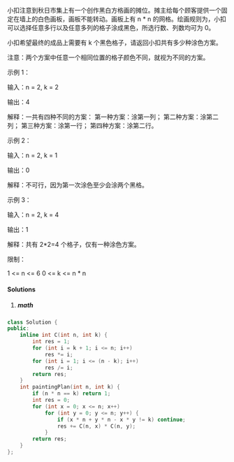 小扣注意到秋日市集上有一个创作黑白方格画的摊位。摊主给每个顾客提供一个固定在墙上的白色画板，画板不能转动。画板上有 n * n 的网格。绘画规则为，小扣可以选择任意多行以及任意多列的格子涂成黑色，所选行数、列数均可为 0。

小扣希望最终的成品上需要有 k 个黑色格子，请返回小扣共有多少种涂色方案。

注意：两个方案中任意一个相同位置的格子颜色不同，就视为不同的方案。

示例 1：

输入：n = 2, k = 2

输出：4

解释：一共有四种不同的方案：
第一种方案：涂第一列；
第二种方案：涂第二列；
第三种方案：涂第一行；
第四种方案：涂第二行。

示例 2：

输入：n = 2, k = 1

输出：0

解释：不可行，因为第一次涂色至少会涂两个黑格。

示例 3：

输入：n = 2, k = 4

输出：1

解释：共有 2*2=4 个格子，仅有一种涂色方案。

限制：

1 <= n <= 6
0 <= k <= n * n

#### Solutions

1. ##### math

```c++
class Solution {
public:
    inline int C(int n, int k) {
        int res = 1;
        for (int i = k + 1; i <= n; i++)
            res *= i;
        for (int i = 1; i <= (n - k); i++)
            res /= i;
        return res;
    }
    int paintingPlan(int n, int k) {
        if (n * n == k) return 1;
        int res = 0;
        for (int x = 0; x <= n; x++)
            for (int y = 0; y <= n; y++) {
                if (x * n + y * n - x * y != k) continue;
                res += C(n, x) * C(n, y);
            }
        return res;
    }
};
```